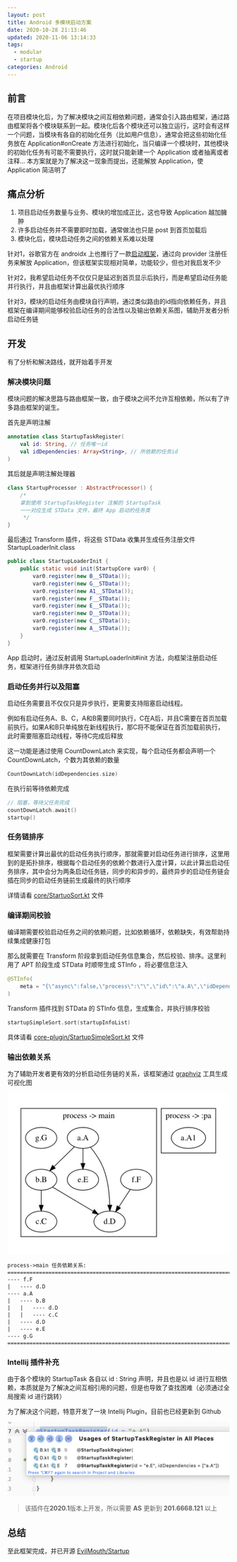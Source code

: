 ```yaml
---
layout: post
title: Android 多模块启动方案
date: 2020-10-28 21:13:46
updated: 2020-11-06 13:14:33
tags:
  - modular
  - startup
categories: Android
---
```


## 前言

在项目模块化后，为了解决模块之间互相依赖问题，通常会引入路由框架，通过路由框架将各个模块联系到一起。模块化后各个模块还可以独立运行，这时会有这样一个问题，当模块有各自的初始化任务（比如用户信息），通常会把这些初始化任务放在 Application#onCreate 方法进行初始化，当只编译一个模块时，其他模块的初始化任务有可能不需要执行，这时就只能新建一个 Application 或者抽离或者注释... 本方案就是为了解决这一现象而提出，还能解放 Application，使 Application 简洁明了

<!-- More -->

## 痛点分析

1. 项目启动任务数量与业务、模块的增加成正比，这也导致 Application 越加臃肿
2. 许多启动任务并不需要即时加载，通常做法也只是 post 到首页加载后
3. 模块化后，模块启动任务之间的依赖关系难以处理

针对1，谷歌官方在 androidx 上也推行了一款[启动框架](https://developer.android.com/topic/libraries/app-startup)，通过向 provider 注册任务来解放 Application，但该框架实现相对简单，功能较少，但也对我启发不少

针对2，我希望启动任务不仅仅只是延迟到首页显示后执行，而是希望启动任务能并行执行，并且由框架计算出最优执行顺序

针对3，模块的启动任务由模块自行声明，通过类似路由的id指向依赖任务，并且框架在编译期间能够校验启动任务的合法性以及输出依赖关系图，辅助开发者分析启动任务链

## 开发

有了分析和解决路线，就开始着手开发

### 解决模块问题

模块问题的解决思路与路由框架一致，由于模块之间不允许互相依赖，所以有了许多路由框架的诞生。

首先是声明注解

```kotlin
annotation class StartupTaskRegister(
    val id: String, // 任务唯一id
    val idDependencies: Array<String>, // 所依赖的任务id
)
```

其后就是声明注解处理器

```kotlin
class StartupProcessor : AbstractProcessor() {
    /* 
    拿到使用 StartupTaskRegister 注解的 StartupTask
    一一对应生成 STData 文件，最终 App 启动的任务类
     */
}
```

最后通过 Transform 插件，将这些 STData 收集并生成任务注册文件 StartupLoaderInit.class

```java
public class StartupLoaderInit {
    public static void init(StartupCore var0) {
        var0.register(new B__STData());
        var0.register(new G__STData());
        var0.register(new A1__STData());
        var0.register(new F__STData());
        var0.register(new E__STData());
        var0.register(new D__STData());
        var0.register(new C__STData());
        var0.register(new A__STData());
    }
}
```

App 启动时，通过反射调用 StartupLoaderInit#init 方法，向框架注册启动任务，框架进行任务排序并依次启动

### 启动任务并行以及阻塞

启动任务需要且不仅仅只是异步执行，更需要支持阻塞启动线程。

例如有启动任务A、B、C，A和B需要同时执行，C在A后，并且C需要在首页加载前执行。如果A和B只单纯放在新线程执行，那C将不能保证在首页加载前执行，此时需要阻塞启动线程，等待C完成后释放

这一功能是通过使用 CountDownLatch 来实现，每个启动任务都会声明一个 CountDownLatch，个数为其依赖的数量

```kotlin
CountDownLatch(idDependencies.size)
```

在执行前等待依赖完成

```kotlin
// 阻塞，等待父任务完成
countDownLatch.await()
startup()
```

### 任务链排序

框架需要计算出最优的启动任务执行顺序，那就需要对启动任务进行排序，这里用到的是拓扑排序，根据每个启动任务的依赖个数进行入度计算，以此计算出启动任务排序，其中会分为两条启动任务链，同步的和异步的，最终异步的启动任务链会插在同步的启动任务链前生成最终的执行顺序

详情请看 [core/StartuoSort.kt](https://github.com/EvilMouth/Startup/blob/main/core/src/main/java/com/zyhang/startup/sort/StartupSort.kt) 文件

### 编译期间校验

编译期需要校验启动任务之间的依赖问题，比如依赖循环，依赖缺失，有效帮助持续集成健康打包

那么就需要在 Transform 阶段拿到启动任务信息集合，然后校验、排序。这里利用了 APT 阶段生成 STData 时顺带生成 STInfo ，将必要信息注入

```kotlin
@STInfo(
    meta = "{\"async\":false,\"process\":\"\",\"id\":\"a.A\",\"idDependencies\":[]}"
)
```

Transform 插件找到 STData 的 STInfo 信息，生成集合，并执行排序校验

```kotlin
startupSimpleSort.sort(startupInfoList)
```

具体请看 [core-plugin/StartupSimpleSort.kt](https://github.com/EvilMouth/Startup/blob/main/core-plugin/src/main/java/com/zyhang/startup/plugin/sort/StartupSimpleSort.kt) 文件

### 输出依赖关系

为了辅助开发者更有效的分析启动任务链的关系，该框架通过 [graphviz](http://www.graphviz.org/about/) 工具生成可视化图

![graph](1603941343055.jpg)

```
process->main 任务依赖关系:
=========================================================================
---- f.F
|   ---- d.D
---- a.A
|   ---- b.B
|   |   ---- d.D
|   |   ---- c.C
|   ---- d.D
|   ---- e.E
---- g.G
=========================================================================
```

### Intellij 插件补充

由于各个模块的 StartupTask 各自以 id : String 声明，并且也是以 id 进行互相依赖，本质就是为了解决之间互相引用的问题，但是也导致了查找困难（必须通过全局搜索 id 进行跳转）

为了解决这个问题，特意开发了一块 Intellij Plugin，目前也已经更新到 Github

<img src="WX20201106-124004@2x.png"></img>

> 该插件在**2020.1**版本上开发，所以需要 **AS** 更新到 **201.6668.121** 以上

## 总结

至此框架完成，并已开源 [EvilMouth/Startup](https://github.com/EvilMouth/Startup)
